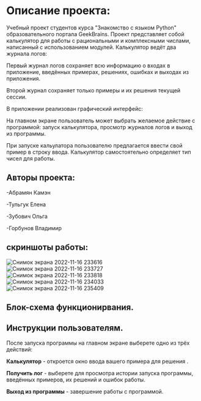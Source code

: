 # Описание проекта:
Учебный проект студентов курса "Знакомство с языком Python" образовательного портала GeekBrains.
Проект представляет собой калькулятор для работы с рациональными и комплексными числами, написанный с использованием модулей.
Калькулятор ведёт два журнала логов:

Первый журнал логов сохраняет всю информацию о входах в приложение, введённых примерах, решениях, ошибках и выходах из приложения.

Второй журнал сохраняет только примеры и их решения текущей сессии.

В приложении реализован графический интерфейс:

На главном экране пользователь может выбрать желаемое действие с программой: запуск калькулятора, просмотр журналов логов и выход из программы.

При запуске кальулатора пользователю предлагается ввести свой пример в строку ввода. Калькулятор самостоятельно определяет тип чисел для работы.

## Авторы проекта:


-Абрамян Камэн

-Тульгук Елена

-Зубович Ольга

-Горбунов Владимир


## скриншоты работы: 
![Снимок экрана 2022-11-16 233616](https://user-images.githubusercontent.com/50580591/202229179-84bda429-f17e-41fd-9421-44c3ed649ab5.png)
![Снимок экрана 2022-11-16 233727](https://user-images.githubusercontent.com/50580591/202229255-02002a39-e1b9-4858-a143-c9d0a55f3696.png)
![Снимок экрана 2022-11-16 233818](https://user-images.githubusercontent.com/50580591/202229324-b8f872ad-6ac4-4c8b-aeb7-07f56b3e31e0.png)
![Снимок экрана 2022-11-16 234033](https://user-images.githubusercontent.com/50580591/202229414-2eda1974-aea0-4bee-967c-7d2cdb51ba1e.png)
![Снимок экрана 2022-11-16 235409](https://user-images.githubusercontent.com/50580591/202229442-12f73358-5a10-466f-b873-98563c13f67d.png)


## Блок-схема функционирвания.
## Инструкции пользователям.
После запуска программы на главном экране выберете одно из трёх действий:

**Калькулятор** - откроется окно ввода вашего примера для решения .

**Получить лог** - выберете для просмотра истории запуска программы, введённых примеров, их решений и ошибок работы.

**Выход из программы** - завершение работы с программой.
